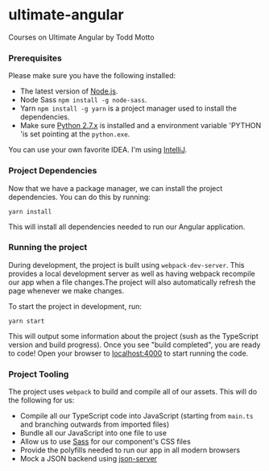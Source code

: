 # ultimate-angular
Courses on Ultimate Angular by Todd Motto

### Prerequisites
Please make sure you have the following installed:
* The latest version of [Node.js](https://nodejs.org/en/).
* Node Sass ```npm install -g node-sass```.
* Yarn ```npm install -g yarn``` is a project manager used to install the dependencies.
* Make sure [Python 2.7.x](https://www.python.org/downloads/) is installed and a environment variable 'PYTHON 'is set 
pointing at the ```python.exe```.

You can use your own favorite IDEA. I'm using [IntelliJ](https://www.jetbrains.com/idea/).

### Project Dependencies
Now that we have a package manager, we can install the project dependencies. You can do this by running:
```
yarn install
```
This will install all dependencies needed to run our Angular application.

### Running the project
During development, the project is built using ```webpack-dev-server```. This provides a local development server as 
well as having webpack recompile our app when a file changes.The project will also automatically refresh the page 
whenever we make changes.

To start the project in development, run:
```
yarn start
```
This will output some information about the project (sush as the TypeScript version and build progress). Once you see
"build completed", you are ready to code! Open your browser to [localhost:4000](http://localhost:4000) to start running 
the code.

### Project Tooling
The project uses ```webpack``` to build and compile all of our assets. This will do the following for us:

* Compile all our TypeScript code into JavaScript (starting from ```main.ts``` and branching outwards from imported files)
* Bundle all our JavaScript into one file to use
* Allow us to use [Sass](http://sass-lang.com/) for our component's CSS files
* Provide the polyfills needed to run our app in all modern browsers
* Mock a JSON backend using [json-server](https://github.com/typicode/json-server)
